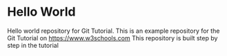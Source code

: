 # Hello World
Hello world repository for Git Tutorial.
This is an example repository for the Git Tutorial on https://www.w3schools.com
This repository is built step by step in the tutorial